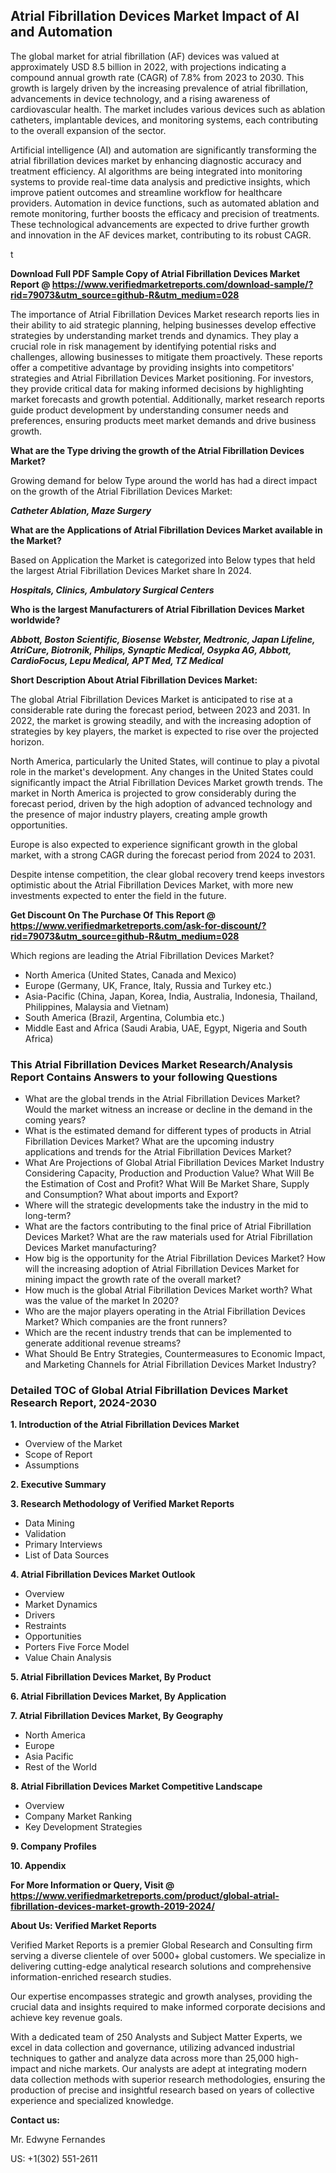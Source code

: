 <h2>Atrial Fibrillation Devices Market Impact of AI and Automation</h2><p>The global market for atrial fibrillation (AF) devices was valued at approximately USD 8.5 billion in 2022, with projections indicating a compound annual growth rate (CAGR) of 7.8% from 2023 to 2030. This growth is largely driven by the increasing prevalence of atrial fibrillation, advancements in device technology, and a rising awareness of cardiovascular health. The market includes various devices such as ablation catheters, implantable devices, and monitoring systems, each contributing to the overall expansion of the sector.</p><p>Artificial intelligence (AI) and automation are significantly transforming the atrial fibrillation devices market by enhancing diagnostic accuracy and treatment efficiency. AI algorithms are being integrated into monitoring systems to provide real-time data analysis and predictive insights, which improve patient outcomes and streamline workflow for healthcare providers. Automation in device functions, such as automated ablation and remote monitoring, further boosts the efficacy and precision of treatments. These technological advancements are expected to drive further growth and innovation in the AF devices market, contributing to its robust CAGR.</p>t</p><p id="" class=""><strong>Download Full PDF Sample Copy of Atrial Fibrillation Devices Market Report @ <a href="https://www.verifiedmarketreports.com/download-sample/?rid=79073&utm_source=github-R&utm_medium=028" target="_blank">https://www.verifiedmarketreports.com/download-sample/?rid=79073&utm_source=github-R&utm_medium=028</a></strong></p><p>The importance of&nbsp;Atrial Fibrillation Devices Market research reports lies in their ability to aid strategic planning, helping businesses develop effective strategies by understanding market trends and dynamics. They play a crucial role in risk management by identifying potential risks and challenges, allowing businesses to mitigate them proactively. These reports offer a competitive advantage by providing insights into competitors' strategies and Atrial Fibrillation Devices Market positioning. For investors, they provide critical data for making informed decisions by highlighting market forecasts and growth potential. Additionally, market research reports guide product development by understanding consumer needs and preferences, ensuring products meet market demands and drive business growth.</p><p><strong>What are the&nbsp;Type driving the growth of the Atrial Fibrillation Devices Market?</strong></p><p id="" class="">Growing demand for below Type around the world has had a direct impact on the growth of the Atrial Fibrillation Devices Market:</p><em><strong>Catheter Ablation, Maze Surgery</strong></em></p><strong>What are the&nbsp;Applications&nbsp;of Atrial Fibrillation Devices Market available in the Market?</strong></p><p id="" class="">Based on Application the Market is categorized into Below types that held the largest Atrial Fibrillation Devices Market share In 2024.</p><em><strong>Hospitals, Clinics, Ambulatory Surgical Centers</strong></em></p><strong>Who is the largest Manufacturers of Atrial Fibrillation Devices Market worldwide?</strong></p><p><em><strong>Abbott, Boston Scientific, Biosense Webster, Medtronic, Japan Lifeline, AtriCure, Biotronik, Philips, Synaptic Medical, Osypka AG, Abbott, CardioFocus, Lepu Medical, APT Med, TZ Medical</strong></em></p><p id="" class=""><strong>Short Description About Atrial Fibrillation Devices Market:</strong></p><p>The global Atrial Fibrillation Devices Market is anticipated to rise at a considerable rate during the forecast period, between 2023 and 2031. In 2022, the market is growing steadily, and with the increasing adoption of strategies by key players, the market is expected to rise over the projected horizon.</p><p>North America, particularly the United States, will continue to play a pivotal role in the market's development. Any changes in the United States could significantly impact the Atrial Fibrillation Devices Market growth trends. The market in North America is projected to grow considerably during the forecast period, driven by the high adoption of advanced technology and the presence of major industry players, creating ample growth opportunities.</p><p>Europe is also expected to experience significant growth in the global market, with a strong CAGR during the forecast period from 2024 to 2031.</p><p>Despite intense competition, the clear global recovery trend keeps investors optimistic about the Atrial Fibrillation Devices Market, with more new investments expected to enter the field in the future.</p><p id="" class=""><strong>Get Discount On The Purchase Of This Report @ <a href="https://www.verifiedmarketreports.com/ask-for-discount/?rid=79073&utm_source=github-R&utm_medium=028" target="_blank">https://www.verifiedmarketreports.com/ask-for-discount/?rid=79073&utm_source=github-R&utm_medium=028</a></strong></p>Which regions are leading the Atrial Fibrillation Devices Market?</p><ul><li>North America (United States, Canada and Mexico)</li><li>Europe (Germany, UK, France, Italy, Russia and Turkey etc.)</li><li>Asia-Pacific (China, Japan, Korea, India, Australia, Indonesia, Thailand, Philippines, Malaysia and Vietnam)</li><li>South America (Brazil, Argentina, Columbia etc.)</li><li>Middle East and Africa (Saudi Arabia, UAE, Egypt, Nigeria and South Africa)</li></ul><h3 id="" class="">This Atrial Fibrillation Devices Market Research/Analysis Report Contains Answers to your following Questions</h3><ul><li>What are the global trends in the Atrial Fibrillation Devices Market? Would the market witness an increase or decline in the demand in the coming years?</li><li>What is the estimated demand for different types of products in Atrial Fibrillation Devices Market? What are the upcoming industry applications and trends for the Atrial Fibrillation Devices Market?</li><li>What Are Projections of Global Atrial Fibrillation Devices Market Industry Considering Capacity, Production and Production Value? What Will Be the Estimation of Cost and Profit? What Will Be Market Share, Supply and Consumption? What about imports and Export?</li><li>Where will the strategic developments take the industry in the mid to long-term?</li><li>What are the factors contributing to the final price of Atrial Fibrillation Devices Market? What are the raw materials used for Atrial Fibrillation Devices Market manufacturing?</li><li>How big is the opportunity for the Atrial Fibrillation Devices Market? How will the increasing adoption of Atrial Fibrillation Devices Market for mining impact the growth rate of the overall market?</li><li>How much is the global Atrial Fibrillation Devices Market worth? What was the value of the market In 2020?</li><li>Who are the major players operating in the Atrial Fibrillation Devices Market? Which companies are the front runners?</li><li>Which are the recent industry trends that can be implemented to generate additional revenue streams?</li><li>What Should Be Entry Strategies, Countermeasures to Economic Impact, and Marketing Channels for Atrial Fibrillation Devices Market Industry?</li></ul><h3 id="" class="">Detailed TOC of Global Atrial Fibrillation Devices Market Research Report, 2024-2030</h3><p id="" class=""><strong>1. Introduction of the Atrial Fibrillation Devices Market</strong></p><ul><li>Overview of the Market</li><li>Scope of Report</li><li>Assumptions</li></ul><p id="" class=""><strong>2. Executive Summary</strong></p><p id="" class=""><strong>3. Research Methodology of Verified Market Reports</strong></p><ul><li>Data Mining</li><li>Validation</li><li>Primary Interviews</li><li>List of Data Sources</li></ul><p id="" class=""><strong>4. Atrial Fibrillation Devices Market Outlook</strong></p><ul><li>Overview</li><li>Market Dynamics</li><li>Drivers</li><li>Restraints</li><li>Opportunities</li><li>Porters Five Force Model</li><li>Value Chain Analysis</li></ul><p id="" class=""><strong>5. Atrial Fibrillation Devices Market, By Product</strong></p><p id="" class=""><strong>6. Atrial Fibrillation Devices Market, By Application</strong></p><p id="" class=""><strong>7. Atrial Fibrillation Devices Market, By Geography</strong></p><ul><li>North America</li><li>Europe</li><li>Asia Pacific</li><li>Rest of the World</li></ul><p id="" class=""><strong>8. Atrial Fibrillation Devices Market Competitive Landscape</strong></p><ul><li>Overview</li><li>Company Market Ranking</li><li>Key Development Strategies</li></ul><p id="" class=""><strong>9. Company Profiles</strong></p><p id="" class=""><strong>10. Appendix</strong></p><p id="" class=""><strong>For More Information or Query, Visit @ <a href="https://www.verifiedmarketreports.com/product/global-atrial-fibrillation-devices-market-growth-2019-2024/" target="_blank">https://www.verifiedmarketreports.com/product/global-atrial-fibrillation-devices-market-growth-2019-2024/</a></strong></p><p id="" class=""><strong>About Us: Verified Market Reports</strong></p><p id="" class="">Verified Market Reports is a premier Global Research and Consulting firm serving a diverse clientele of over 5000+ global customers. We specialize in delivering cutting-edge analytical research solutions and comprehensive information-enriched research studies.</p><p id="" class="">Our expertise encompasses strategic and growth analyses, providing the crucial data and insights required to make informed corporate decisions and achieve key revenue goals.</p><p id="" class="">With a dedicated team of 250 Analysts and Subject Matter Experts, we excel in data collection and governance, utilizing advanced industrial techniques to gather and analyze data across more than 25,000 high-impact and niche markets. Our analysts are adept at integrating modern data collection methods with superior research methodologies, ensuring the production of precise and insightful research based on years of collective experience and specialized knowledge.</p><p id="" class=""><strong>Contact us:</strong></p><p id="" class="">Mr. Edwyne Fernandes</p><p id="" class="">US: +1(302) 551-2611</p>